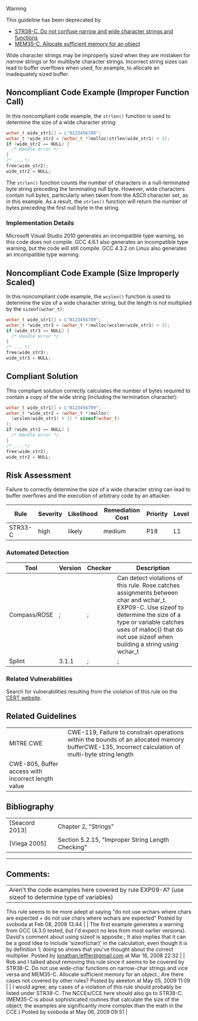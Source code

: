 > [!warning]  
>
> This guideline has been deprecated by
>
> -   [STR38-C. Do not confuse narrow and wide character strings and functions](STR38-C_%20Do%20not%20confuse%20narrow%20and%20wide%20character%20strings%20and%20functions)
> -   [MEM35-C. Allocate sufficient memory for an object](MEM35-C_%20Allocate%20sufficient%20memory%20for%20an%20object)

Wide character strings may be improperly sized when they are mistaken for *narrow* strings or for multibyte character strings. Incorrect string sizes can lead to buffer overflows when used, for example, to allocate an inadequately sized buffer.
## Noncompliant Code Example (Improper Function Call)
In this noncompliant code example, the `strlen()` function is used to determine the size of a wide character string:
``` c
wchar_t wide_str1[] = L"0123456789";
wchar_t *wide_str2 = (wchar_t *)malloc(strlen(wide_str1) + 1);
if (wide_str2 == NULL) {
  /* Handle error */
}
/* ... */
free(wide_str2);
wide_str2 = NULL;
```
The `strlen()` function counts the number of characters in a null-terminated byte string preceding the terminating null byte. However, wide characters contain null bytes, particularly when taken from the ASCII character set, as in this example. As a result, the `strlen()` function will return the number of bytes preceding the first null byte in the string.
### Implementation Details
Microsoft Visual Studio 2010 generates an incompatible type warning, so this code does not compile. GCC 4.6.1 also generates an incompatible type warning, but the code will still compile. GCC 4.3.2 on Linux also generates an incompatible type warning.
## Noncompliant Code Example (Size Improperly Scaled)
In this noncompliant code example, the `wcslen()` function is used to determine the size of a wide character string, but the length is not multiplied by the `sizeof(wchar_t)`:
``` c
wchar_t wide_str1[] = L"0123456789";
wchar_t *wide_str3 = (wchar_t *)malloc(wcslen(wide_str1) + 1);
if (wide_str3 == NULL) {
  /* Handle error */
}
/* ... */
free(wide_str3);
wide_str3 = NULL;
```
## Compliant Solution
This compliant solution correctly calculates the number of bytes required to contain a copy of the wide string (including the termination character):
``` c
wchar_t wide_str1[] = L"0123456789";
wchar_t *wide_str2 = (wchar_t *)malloc(
  (wcslen(wide_str1) + 1) * sizeof(wchar_t)
);
if (wide_str2 == NULL) {
  /* Handle error */
}
/* ... */
free(wide_str2);
wide_str2 = NULL;
```
## Risk Assessment
Failure to correctly determine the size of a wide character string can lead to buffer overflows and the execution of arbitrary code by an attacker.

| Rule | Severity | Likelihood | Remediation Cost | Priority | Level |
| ----|----|----|----|----|----|
| STR33-C | high | likely | medium | P18 | L1 |

### Automated Detection

| Tool | Version | Checker | Description |
| ----|----|----|----|
| Compass/ROSE | ; | ; | Can detect violations of this rule. Rose catches assignments between char and wchar_t. EXP09-C. Use sizeof to determine the size of a type or variable catches uses of malloc() that do not use sizeof when building a string using wchar_t |
| Splint | 3.1.1 | ; | ; |

### Related Vulnerabilities
Search for vulnerabilities resulting from the violation of this rule on the [CERT website](https://www.kb.cert.org/vulnotes/bymetric?searchview&query=FIELD+KEYWORDS+contains+STR33-C).
## Related Guidelines

|  |  |
| ----|----|
| MITRE CWE | CWE-119, Failure to constrain operations within the bounds of an allocated memory bufferCWE-135, Incorrect calculation of multi-byte string length
CWE-805, Buffer access with incorrect length value |

## Bibliography

|  |  |
| ----|----|
| [Seacord 2013] | Chapter 2, "Strings" |
| [Viega 2005] | Section 5.2.15, "Improper String Length Checking" |

------------------------------------------------------------------------
[](https://www.securecoding.cert.org/confluence/display/seccode/STR32-C.+Null-terminate+byte+strings+as+required?showChildren=false&showComments=false) [](https://www.securecoding.cert.org/confluence/pages/viewpage.action?pageId=271) [](https://www.securecoding.cert.org/confluence/display/seccode/STR34-C.+Cast+characters+to+unsigned+char+before+converting+to+larger+integer+sizes?showChildren=false&showComments=false)
## Comments:

|  |
| ----|
| Aren't the code examples here covered by rule EXP09-A? (use sizeof to determine type of variables)
This rule seems to be more adept at saying "do not use wchars where chars are expected + do not use chars where wchars are expected"
                                        Posted by svoboda at Feb 08, 2008 13:44
                                     |
| The first example generates a warning from GCC (4.3.0 tested, but I'd expect no less from most earlier versions).
David's comment about using sizeof is apposite.; It also implies that it can be a good idea to include 'sizeof(char)' in the calculation, even though it is by definition 1; doing so shows that you've thought about the correct multiplier.
                                        Posted by jonathan.leffler@gmail.com at Mar 16, 2008 22:32
                                     |
| Rob and I talked about removing this rule since it seems to be covered by STR38-C. Do not use wide-char functions on narrow-char strings and vice versa and MEM35-C. Allocate sufficient memory for an object.; Are there cases not covered by other rules?
                                        Posted by akeeton at May 05, 2009 11:09
                                     |
| I would agree; any cases of a violation of this rule should probably be listed under STR38-C.
The NCCEs/CCE here should also go to STR38-C. (MEM35-C is about sophisticated routines that calculate the size of the object; the examples are significantly more complex than the math in the CCE.)
                                        Posted by svoboda at May 06, 2009 09:51
                                     |

